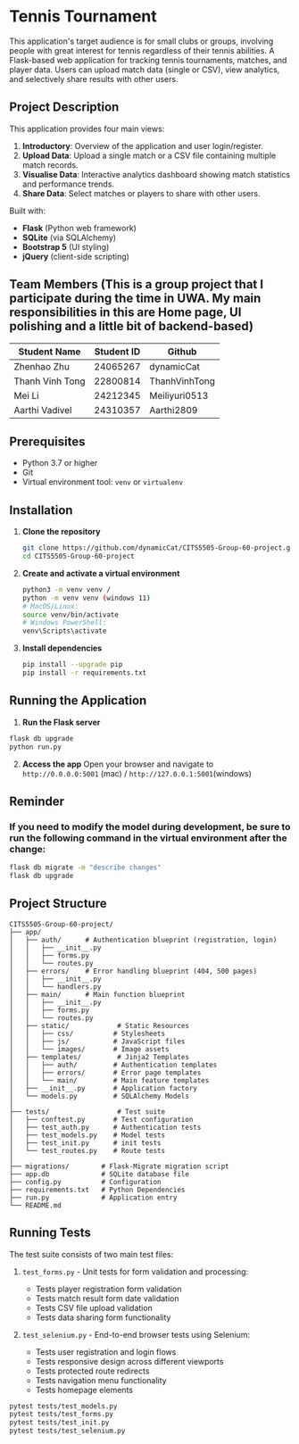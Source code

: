 # Tennis Tournament

This application's target audience is for small clubs or groups, involving people with great interest for tennis regardless of their tennis abilities.
A Flask-based web application for tracking tennis tournaments, matches, and player data. Users can upload match data (single or CSV), view analytics, and selectively share results with other users.

## Project Description

This application provides four main views:

1. **Introductory**: Overview of the application and user login/register.
2. **Upload Data**: Upload a single match or a CSV file containing multiple match records.
3. **Visualise Data**: Interactive analytics dashboard showing match statistics and performance trends.
4. **Share Data**: Select matches or players to share with other users.

Built with:

* **Flask** (Python web framework)
* **SQLite** (via SQLAlchemy)
* **Bootstrap 5** (UI styling)
* **jQuery** (client-side scripting)

## Team Members (This is a group project that I participate during the time in UWA. My main responsibilities in this are Home page, UI polishing and a little bit of backend-based)

| Student Name | Student ID | Github |
|-------------|------------|---------|
| Zhenhao Zhu | 24065267 | dynamicCat |
| Thanh Vinh Tong | 22800814 | ThanhVinhTong |
| Mei Li | 24212345 | Meiliyuri0513 |
| Aarthi Vadivel | 24310357 | Aarthi2809 |

## Prerequisites

* Python 3.7 or higher
* Git
* Virtual environment tool: `venv` or `virtualenv`

## Installation

1. **Clone the repository**
   ```bash
   git clone https://github.com/dynamicCat/CITS5505-Group-60-project.git
   cd CITS5505-Group-60-project
   ```
2. **Create and activate a virtual environment**
   ```bash
   python3 -m venv venv / 
   python -m venv venv (windows 11)
   # MacOS/Linux:
   source venv/bin/activate
   # Windows PowerShell:
   venv\Scripts\activate
   ```
3. **Install dependencies**
   ```bash
   pip install --upgrade pip
   pip install -r requirements.txt
   ```

## Running the Application


1. **Run the Flask server**

```bash
flask db upgrade
python run.py
```

2. **Access the app** Open your browser and navigate to `http://0.0.0.0:5001` (mac) / `http://127.0.0.1:5001`(windows)


## Reminder

### If you need to modify the model during development, be sure to run the following command in the virtual environment after the change:

```bash
flask db migrate -m "describe changes"
flask db upgrade
```

## Project Structure

```text
CITS5505-Group-60-project/
├── app/
│   ├── auth/      # Authentication blueprint (registration, login)
│   │   ├── __init__.py
│   │   ├── forms.py
│   │   └── routes.py
│   ├── errors/    # Error handling blueprint (404, 500 pages)
│   │   ├── __init__.py
│   │   └── handlers.py
│   ├── main/      # Main function blueprint
│   │   ├── __init__.py
│   │   ├── forms.py
│   │   └── routes.py
│   ├── static/            # Static Resources
│   │   ├── css/          # Stylesheets
│   │   ├── js/           # JavaScript files
│   │   └── images/       # Image assets
│   ├── templates/         # Jinja2 Templates
│   │   ├── auth/         # Authentication templates
│   │   ├── errors/       # Error page templates
│   │   └── main/         # Main feature templates
│   ├── __init__.py       # Application factory
│   └── models.py         # SQLAlchemy Models
│
├── tests/                 # Test suite
│   ├── conftest.py       # Test configuration
│   ├── test_auth.py      # Authentication tests
│   ├── test_models.py    # Model tests
│   ├── test_init.py      # init tests
│   └── test_routes.py    # Route tests
│
├── migrations/        # Flask-Migrate migration script
├── app.db             # SQLite database file
├── config.py          # Configuration
├── requirements.txt   # Python Dependencies
├── run.py             # Application entry
└── README.md

```

## Running Tests

The test suite consists of two main test files:

1. `test_forms.py` - Unit tests for form validation and processing:
   - Tests player registration form validation
   - Tests match result form date validation
   - Tests CSV file upload validation
   - Tests data sharing form functionality

2. `test_selenium.py` - End-to-end browser tests using Selenium:
   - Tests user registration and login flows
   - Tests responsive design across different viewports
   - Tests protected route redirects
   - Tests navigation menu functionality
   - Tests homepage elements

```bash
pytest tests/test_models.py
pytest tests/test_forms.py
pytest tests/test_init.py
pytest tests/test_selenium.py
```
